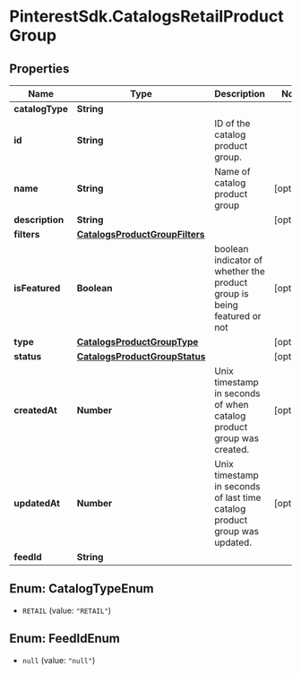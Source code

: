 # PinterestSdk.CatalogsRetailProductGroup

## Properties

Name | Type | Description | Notes
------------ | ------------- | ------------- | -------------
**catalogType** | **String** |  | 
**id** | **String** | ID of the catalog product group. | 
**name** | **String** | Name of catalog product group | [optional] 
**description** | **String** |  | [optional] 
**filters** | [**CatalogsProductGroupFilters**](CatalogsProductGroupFilters.md) |  | 
**isFeatured** | **Boolean** | boolean indicator of whether the product group is being featured or not | [optional] 
**type** | [**CatalogsProductGroupType**](CatalogsProductGroupType.md) |  | [optional] 
**status** | [**CatalogsProductGroupStatus**](CatalogsProductGroupStatus.md) |  | [optional] 
**createdAt** | **Number** | Unix timestamp in seconds of when catalog product group was created. | [optional] 
**updatedAt** | **Number** | Unix timestamp in seconds of last time catalog product group was updated. | [optional] 
**feedId** | **String** |  | 



## Enum: CatalogTypeEnum


* `RETAIL` (value: `"RETAIL"`)





## Enum: FeedIdEnum


* `null` (value: `"null"`)




